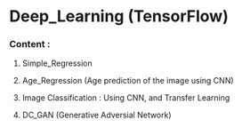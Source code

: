 # Deep_Learning (TensorFlow)
### Content :

1. Simple_Regression

2. Age_Regression (Age prediction of the image using CNN)

3. Image Classification : Using CNN, and Transfer Learning

4. DC_GAN (Generative Adversial Network)
